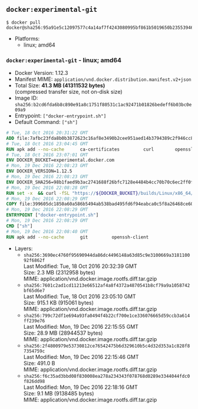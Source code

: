 ## `docker:experimental-git`

```console
$ docker pull docker@sha256:95a91e5c12097577c4a14af7f4243080995bf861b5019650b235539469bea75a
```

-	Platforms:
	-	linux; amd64

### `docker:experimental-git` - linux; amd64

-	Docker Version: 1.12.3
-	Manifest MIME: `application/vnd.docker.distribution.manifest.v2+json`
-	Total Size: **41.3 MB (41311532 bytes)**  
	(compressed transfer size, not on-disk size)
-	Image ID: `sha256:b2cd6fda6b8c890e91a8c1751f80531c1ac92471b01826bedeff6b03bc0e09a9`
-	Entrypoint: `["docker-entrypoint.sh"]`
-	Default Command: `["sh"]`

```dockerfile
# Tue, 18 Oct 2016 20:31:22 GMT
ADD file:7afbc23fda8b0b3872623c16af8e3490b2cee951aed14b3794389c2f946cc8c7 in / 
# Tue, 18 Oct 2016 23:04:45 GMT
RUN apk add --no-cache 		ca-certificates 		curl 		openssl
# Tue, 18 Oct 2016 23:07:01 GMT
ENV DOCKER_BUCKET=experimental.docker.com
# Mon, 19 Dec 2016 22:08:23 GMT
ENV DOCKER_VERSION=1.12.5
# Mon, 19 Dec 2016 22:08:23 GMT
ENV DOCKER_SHA256=98b1faed9b3ac2741688f26bfc7128e4484b4cc70b70c6ec2ff0ff3deec1faf1
# Mon, 19 Dec 2016 22:08:28 GMT
RUN set -x 	&& curl -fSL "https://${DOCKER_BUCKET}/builds/Linux/x86_64/docker-${DOCKER_VERSION}.tgz" -o docker.tgz 	&& echo "${DOCKER_SHA256} *docker.tgz" | sha256sum -c - 	&& tar -xzvf docker.tgz 	&& mv docker/* /usr/local/bin/ 	&& rmdir docker 	&& rm docker.tgz 	&& docker -v
# Mon, 19 Dec 2016 22:08:29 GMT
COPY file:399605dc1850a60a586b5494ab538bad495fd6f94eabca0c5f8a26468ce6030f in /usr/local/bin/ 
# Mon, 19 Dec 2016 22:08:29 GMT
ENTRYPOINT ["docker-entrypoint.sh"]
# Mon, 19 Dec 2016 22:08:29 GMT
CMD ["sh"]
# Mon, 19 Dec 2016 22:08:40 GMT
RUN apk add --no-cache 		git 		openssh-client
```

-	Layers:
	-	`sha256:3690ec4760f95690944da86dc4496148a63d85c9e3100669a318110092f6862f`  
		Last Modified: Tue, 18 Oct 2016 20:32:39 GMT  
		Size: 2.3 MB (2312958 bytes)  
		MIME: application/vnd.docker.image.rootfs.diff.tar.gzip
	-	`sha256:7601c2ad1cd11213e66512af4a8f4372a4870541b8cf79a9a1058742bf65d6e7`  
		Last Modified: Tue, 18 Oct 2016 23:05:10 GMT  
		Size: 915.1 KB (915061 bytes)  
		MIME: application/vnd.docker.image.rootfs.diff.tar.gzip
	-	`sha256:799c72df1e694a93fa0494f4b22cf700e1ce336076665d59ccb3a614ff239e76`  
		Last Modified: Mon, 19 Dec 2016 22:15:55 GMT  
		Size: 28.9 MB (28944537 bytes)  
		MIME: application/vnd.docker.image.rootfs.diff.tar.gzip
	-	`sha256:2f4800979e53730812ce76542475b6d329610b5c4d32d353a1c828f87354759c`  
		Last Modified: Mon, 19 Dec 2016 22:15:46 GMT  
		Size: 491.0 B  
		MIME: application/vnd.docker.image.rootfs.diff.tar.gzip
	-	`sha256:f6c35ad3bbd08f830008ea278a234343f078768d0289e3344044fdc0f826dd98`  
		Last Modified: Mon, 19 Dec 2016 22:18:16 GMT  
		Size: 9.1 MB (9138485 bytes)  
		MIME: application/vnd.docker.image.rootfs.diff.tar.gzip
